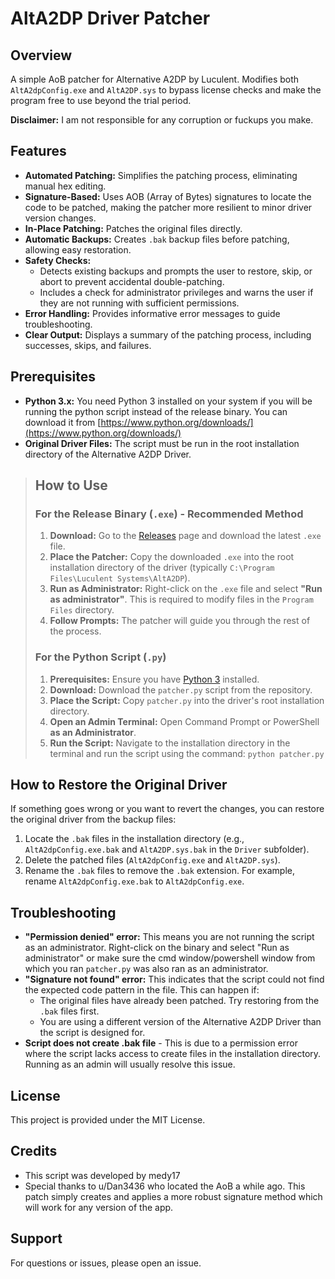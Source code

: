 # AltA2DP Driver Patcher

## Overview

A simple AoB patcher for Alternative A2DP by Luculent. Modifies both `AltA2dpConfig.exe` and `AltA2DP.sys` to bypass license checks and make the program free to use beyond the trial period.

**Disclaimer:** I am not responsible for any corruption or fuckups you make.

## Features

*   **Automated Patching:** Simplifies the patching process, eliminating manual hex editing.
*   **Signature-Based:** Uses AOB (Array of Bytes) signatures to locate the code to be patched, making the patcher more resilient to minor driver version changes.
*   **In-Place Patching:** Patches the original files directly.
*   **Automatic Backups:** Creates `.bak` backup files before patching, allowing easy restoration.
*   **Safety Checks:**
    *   Detects existing backups and prompts the user to restore, skip, or abort to prevent accidental double-patching.
    *   Includes a check for administrator privileges and warns the user if they are not running with sufficient permissions.
*   **Error Handling:** Provides informative error messages to guide troubleshooting.
*   **Clear Output:** Displays a summary of the patching process, including successes, skips, and failures.

## Prerequisites

*   **Python 3.x:** You need Python 3 installed on your system if you will be running the python script instead of the release binary. You can download it from [https://www.python.org/downloads/](https://www.python.org/downloads/)
*   **Original Driver Files:** The script must be run in the root installation directory of the Alternative A2DP Driver.

> ## How to Use
>
> ### For the Release Binary (`.exe`) - Recommended Method
>
> 1.  **Download:** Go to the [Releases](https://github.com/medy17/A2DP-Driver-Patcher/releases) page and download the latest `.exe` file.
> 2.  **Place the Patcher:** Copy the downloaded `.exe` into the root installation directory of the driver (typically `C:\Program Files\Luculent Systems\AltA2DP`).
> 3.  **Run as Administrator:** Right-click on the `.exe` file and select **"Run as administrator"**. This is required to modify files in the `Program Files` directory.
> 4.  **Follow Prompts:** The patcher will guide you through the rest of the process.
>
> ### For the Python Script (`.py`)
>
> 1.  **Prerequisites:** Ensure you have [Python 3](https://www.python.org/downloads/) installed.
> 2.  **Download:** Download the `patcher.py` script from the repository.
> 3.  **Place the Script:** Copy `patcher.py` into the driver's root installation directory.
> 4.  **Open an Admin Terminal:** Open Command Prompt or PowerShell **as an Administrator**.
> 5.  **Run the Script:** Navigate to the installation directory in the terminal and run the script using the command: `python patcher.py`

## How to Restore the Original Driver

If something goes wrong or you want to revert the changes, you can restore the original driver from the backup files:

1.  Locate the `.bak` files in the installation directory (e.g., `AltA2dpConfig.exe.bak` and `AltA2DP.sys.bak` in the `Driver` subfolder).
2.  Delete the patched files (`AltA2dpConfig.exe` and `AltA2DP.sys`).
3.  Rename the `.bak` files to remove the `.bak` extension. For example, rename `AltA2dpConfig.exe.bak` to `AltA2dpConfig.exe`.

## Troubleshooting

*   **"Permission denied" error:** This means you are not running the script as an administrator. Right-click on the binary and select "Run as administrator" or make sure the cmd window/powershell window from which you ran `patcher.py` was also ran as an administrator.
*   **"Signature not found" error:** This indicates that the script could not find the expected code pattern in the file. This can happen if:
    *   The original files have already been patched. Try restoring from the `.bak` files first.
    *   You are using a different version of the Alternative A2DP Driver than the script is designed for.
*   **Script does not create .bak file** - This is due to a permission error where the script lacks access to create files in the installation directory. Running as an admin will usually resolve this issue.

## License

This project is provided under the MIT License.

## Credits

*   This script was developed by medy17
*   Special thanks to u/Dan3436 who located the AoB a while ago. This patch simply creates and applies a more robust signature method which will work for any version of the app.

## Support

For questions or issues, please open an issue.

